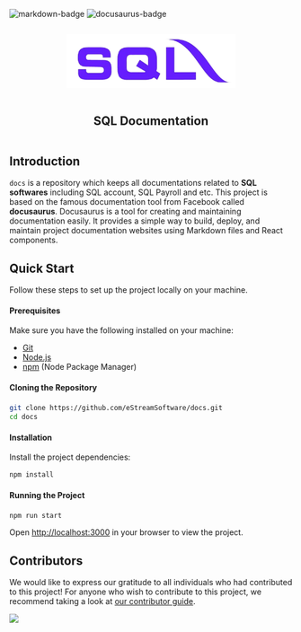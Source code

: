 ![markdown-badge][markdown-badge] ![docusaurus-badge][docusaurus-badge]

[markdown-badge]: https://img.shields.io/badge/Markdown-blue
[docusaurus-badge]: https://img.shields.io/badge/Docusaurus-3.1.0-green

<div align="center">
    <article style="display: flex; flex-direction: column; align-items: center; justify-content: center;">
        <p align="center"><img width="300" src="/static/img/logo.png" /></p>
        <h1 style="width: 100%; text-align: center;">SQL Documentation</h1>
    </article>
</div>

## Introduction

`docs` is a repository which keeps all documentations related to **SQL softwares** including SQL account, SQL Payroll and etc. This project is based on the famous documentation tool from Facebook called **docusaurus**. Docusaurus is a tool for creating and maintaining documentation easily. It provides a simple way to build, deploy, and maintain project documentation websites using Markdown files and React components.

## Quick Start

Follow these steps to set up the project locally on your machine.

#### Prerequisites

Make sure you have the following installed on your machine:

- [Git](https://git-scm.com/)
- [Node.js](https://nodejs.org/en)
- [npm](https://www.npmjs.com/) (Node Package Manager)

#### Cloning the Repository

```bash
git clone https://github.com/eStreamSoftware/docs.git
cd docs
```

#### Installation

Install the project dependencies:

```bash
npm install
```

#### Running the Project

```bash
npm run start
```

Open [http://localhost:3000](http://localhost:3000) in your browser to view the project.

## Contributors

We would like to express our gratitude to all individuals who had contributed to this project! For anyone who wish to contribute to this project, we recommend taking a look at [our contributor guide](CONTRIBUTING.md).

<a href="https://github.com/eStreamSoftware/docs/graphs/contributors">
  <img src="https://contrib.rocks/image?repo=eStreamSoftware/docs" />
</a>
